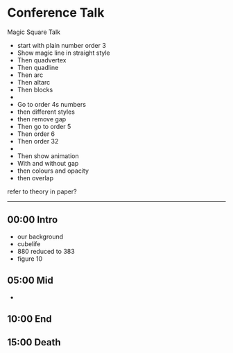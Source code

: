 # Conference Talk

Magic Square Talk

- start with plain number order 3
- Show magic line in straight style
- Then quadvertex
- Then quadline 
- Then arc
- Then altarc 
- Then blocks
- 
- Go to order 4s numbers
- then different styles
- then remove gap
- Then go to order 5
- Then order 6
- Then order 32
- 
- Then show animation
- With and without gap
- then colours and opacity
- then overlap 

refer to theory in paper?



-----



## 00:00 Intro

- our background
- cubelife
- 880 reduced to 383
- figure 10


## 05:00 Mid

- 


## 10:00 End




## 15:00 Death